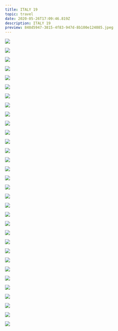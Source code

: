 ```yaml
---
title: ITALY 19
topic: travel
date: 2020-05-26T17:09:46.819Z
description: ITALY 19
preview: 848d5947-3815-4f83-947d-8b100e124085.jpeg
---
```



![](img_6516.jpeg)

![](img_6652.jpeg)

![](img_6425.jpeg)

![](img_6502.jpeg)

![](img_6359.jpeg)

![](img_6389.jpeg)

![](img_6350.jpeg)

![](img_6357.jpeg)

![](img_6315.jpeg)

![](img_6323.jpeg)

![](img_6308.jpeg)

![](img_6309.jpeg)

![](img_6235.jpeg)

![](img_6291.jpeg)

![](img_6196.jpeg)

![](img_6210.jpeg)

![](img_6112.jpeg)

![](img_6169.jpeg)

![](img_6028.jpeg)

![](img_6109.jpeg)

![](img_2876.jpeg)

![](img_5987.jpeg)

![](img_2125.jpg)

![](img_2126.jpg)

![](img_1941.jpeg)

![](img_1953.jpeg)

![](img_1519.jpeg)

![](img_1703.jpeg)

![](img_1416.jpeg)

![](img_1478_facetune_09-08-2019-18-48-51.jpeg)

![](adbf78b5-9246-47f3-8b44-6c5fa10bb295.jpeg)

![](img_1411.jpeg)